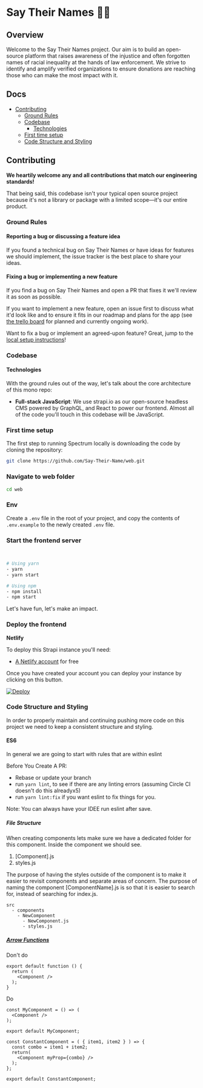 # Say Their Names ✊🏿

## Overview

Welcome to the Say Their Names project. Our aim is to build an open-source platform that raises awareness of the injustice and often forgotten names of racial inequality at the hands of law enforcement. We strive to identify and amplify verified organizations to ensure donations are reaching those who can make the most impact with it.

## Docs

- [Contributing](#contributing)
  - [Ground Rules](#ground-rules)
  - [Codebase](#codebase)
    - [Technologies](#technologies)
  - [First time setup](#first-time-setup)
  - [Code Structure and Styling](#coding-structure-styling)

## Contributing

**We heartily welcome any and all contributions that match our engineering standards!**

That being said, this codebase isn't your typical open source project because it's not a library or package with a limited scope—it's our entire product.

### Ground Rules

#### Reporting a bug or discussing a feature idea

If you found a technical bug on Say Their Names or have ideas for features we should implement, the issue tracker is the best place to share your ideas.

#### Fixing a bug or implementing a new feature

If you find a bug on Say Their Names and open a PR that fixes it we'll review it as soon as possible.

If you want to implement a new feature, open an issue first to discuss what it'd look like and to ensure it fits in our roadmap and plans for the app (see [the trello board](https://trello.com/b/8x3mo2V5/say-their-names-web) for planned and currently ongoing work).

Want to fix a bug or implement an agreed-upon feature? Great, jump to the [local setup instructions](#first-time-setup)!

### Codebase

#### Technologies

With the ground rules out of the way, let's talk about the core architecture of this mono repo:

- **Full-stack JavaScript**: We use strapi.io as our open-source headless CMS powered by GraphQL, and React to power our frontend. Almost all of the code you'll touch in this codebase will be JavaScript.

### First time setup

The first step to running Spectrum locally is downloading the code by cloning the repository:

```sh
git clone https://github.com/Say-Their-Name/web.git
```

### Navigate to web folder

```bash
cd web

```

### Env

Create a `.env` file in the root of your project, and copy the contents of `.env.example` to the newly created `.env` file.

### Start the frontend server

```bash


# Using yarn
- yarn
- yarn start

# Using npm
- npm install
- npm start
```

Let's have fun, let's make an impact.

### Deploy the frontend

**Netlify**

To deploy this Strapi instance you'll need:

- [A Netlify account](https://app.netlify.com/signup) for free

Once you have created your account you can deploy your instance by clicking on this button.

[![Deploy](https://www.netlify.com/img/deploy/button.svg)](https://app.netlify.com/start/deploy?repository=https://github.com/Say-Their-Name/web)

### Code Structure and Styling
In order to properly maintain and continuing pushing more code on this project we need to keep a consistent structure and styling.

#### ES6
In general we are going to start with rules that are within eslint

Before You Create A PR:
  - Rebase or update your branch
  - run `yarn lint`, to see if there are any linting errors (assuming Circle CI doesn't do this alreadyx5)
  - run `yarn lint:fix` if you want eslint to fix things for you.

  Note: You can always have your IDEE run eslint after save.

##### File Structure
When creating components lets make sure we have a dedicated folder for this component. Inside the component we should see.
1. [Component].js
2. styles.js

The purpose of having the styles outside of the component is to make it easier to revisit components and separate areas of concern.
The purpose of naming the component [ComponentName].js is so that it is easier to search for, instead of searching for index.js.


```
src
  - components
    - NewComponent
      - NewComponent.js
      - styles.js

```

##### [Arrow Functions](https://developer.mozilla.org/en-US/docs/Web/JavaScript/Reference/Functions/Arrow_functions)

Don't do
```
export default function () {
  return (
    <Component />
  );
}
```

Do
```
const MyComponent = () => (
  <Component />
);

export default MyComponent;

const ConstantComponent = ( { item1, item2 } ) => {
  const combo = item1 + item2;
  return(
    <Component myProp={combo} />
  );
};

export default ConstantComponent;
```